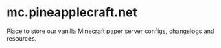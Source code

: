 # mc.pineapplecraft.net
Place to store our vanilla Minecraft paper server configs, changelogs and resources.
